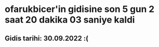# ofarukbicer'in gidisine son 5 gun 2 saat 20 dakika 03 saniye kaldi

## Gidis tarihi: 30.09.2022 :(